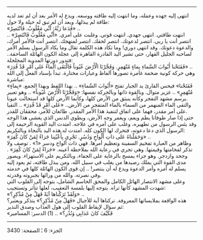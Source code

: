 ------------------------------------------------------------------------

انتهى إليه جهده وعمله، وما انتهت إليه طاقته ووسعه. ويدع له الأمر بعد أن
لم تعد لديه طاقة لم يبذلها، وبعد أن لم تبق له حيلة ولا حول:  
«فَدَعا رَبَّهُ: أَنِّي مَغْلُوبٌ. فَانْتَصِرْ» ..  
انتهت طاقتي. انتهى جهدي. انتهت قوتي. وغلبت على أمري. «أَنِّي مَغْلُوبٌ فَانْتَصِرْ»
.. انتصر أنت يا ربي. انتصر لدعوتك. انتصر لحقك. انتصر لمنهجك. انتصر أنت
فالأمر أمرك، والدعوة دعوتك. وقد انتهى دوري! وما تكاد هذه الكلمة تقال وما
يكاد الرسول يسلم الأمر لصاحبه الجليل القهار، حتى تشير اليد القادرة
القاهرة إلى عجلة الكون الهائلة الساحقة.. فتدور دورتها المدوية
المجلجلة:  
«فَفَتَحْنا أَبْوابَ السَّماءِ بِماءٍ مُنْهَمِرٍ. وَفَجَّرْنَا الْأَرْضَ عُيُوناً فَالْتَقَى الْماءُ عَلى أَمْرٍ
قَدْ قُدِرَ» ..  
وهي حركة كونية ضخمة غامرة تصورها ألفاظ وعبارات مختارة. تبدأ بإسناد الفعل
إلى الله مباشرة:  
«فَفَتَحْنا» فيحس القارئ يد الجبار تفتح «أَبْوابَ السَّماءِ» .. بهذا اللفظ وبهذا
الجمع. «بِماءٍ مُنْهَمِرٍ» .. غزير متوال. وبالقوة ذاتها وبالحركة نفسها: «وَفَجَّرْنَا
الْأَرْضَ عُيُوناً» .. وهو تعبير يرسم مشهد التفجر وكأنه ينبثق من الأرض كلها،
وكأنما الأرض كلها قد استحالت عيونا.  
والتقى الماء المنهمر من السماء بالماء المتفجر من الأرض.. «عَلى أَمْرٍ قَدْ
قُدِرَ» .. التقيا على أمر مقدر، فهما على اتفاق لتنفيذ هذا الأمر المقدر.
طائعان للأمر، محققان للقدر.  
حتى إذا صار طوفانا يطم ويعم، ويغمر وجه الأرض، ويطوي الدنس الذي يغشى هذا
الوجه وقد يئس الرسول من تطهيره، وغلب على أمره في علاجه. امتدت اليد
القوية الرحيمة إلى الرسول الذي دعا دعوته، فتحرك لها الكون كله. امتدت له
هذه اليد بالنجاة وبالتكريم:  
«وَحَمَلْناهُ عَلى ذاتِ أَلْواحٍ وَدُسُرٍ. تَجْرِي بِأَعْيُنِنا جَزاءً لِمَنْ كانَ كُفِرَ» ..  
وظاهر من العبارة تفخيم السفينة وتعظيم أمرها. فهي ذات ألواح ودسر «1» .
توصف ولا تذكر لفخامتها وقيمتها. وهي تجري في رعاية الله بملاحظة أعينه.
«جَزاءً لِمَنْ كانَ كُفِرَ» . وجحد وازدجر. وهو جزاء يمسح بالرعاية على الجفاء،
وبالتكريم على الاستهزاء. ويصور مدى القوة التي يملك رصيدها من يغلب في
سبيل الله. ومن يبذل طاقته، ثم يعود إليه يسلم له أمره وأمر الدعوة ويدع له
أن ينتصر! .. إن قوى الكون الهائلة كلها في خدمته وفي نصرته. والله من
ورائها بجبروته وقدرته.  
وعلى مشهد الانتصار الهائل الكامل والمحق الحاسم الشامل، يتوجه إلى القلوب
التي شهدت المشهد كأنها تراه. يتوجه إليها بلمسة التعقيب، لعلها تتأثر
وتستجيب:  
«وَلَقَدْ تَرَكْناها آيَةً فَهَلْ مِنْ مُدَّكِرٍ؟» ..  
هذه الواقعة بملابساتها المعروفة. تركناها آية للأجيال «فَهَلْ مِنْ مُدَّكِرٍ؟»
يتذكر ويعتبر؟  
ثم سؤال لإيقاظ القلوب إلى هول العذاب وصدق النذير:  
«فَكَيْفَ كانَ عَذابِي وَنُذُرِ؟» .. (1) الدسر: المسامير

------------------------------------------------------------------------

الجزء: 6 ¦ الصفحة: 3430
